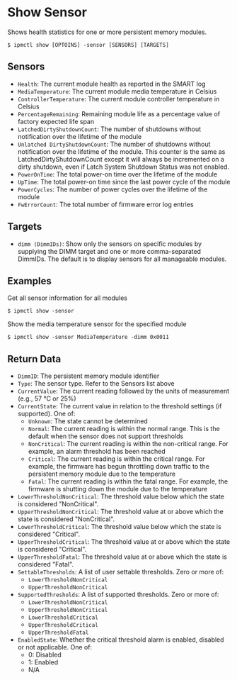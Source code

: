 # Show Sensor

Shows health statistics for one or more persistent memory modules.

```text
$ ipmctl show [OPTOINS] -sensor [SENSORS] [TARGETS]
```

## **Sensors**

* `Health`: The current module health as reported in the SMART log
* `MediaTemperature`: The current module media temperature in Celsius
* `ControllerTemperature`: The current module controller temperature in Celsius
* `PercentageRemaining`: Remaining module life as a percentage value of factory expected life span
* `LatchedDirtyShutdownCount`: The number of shutdowns without notification over the lifetime of the module
* `Unlatched DirtyShutdownCount`: The number of shutdowns without notification over the lifetime of the module. This counter is the same as LatchedDirtyShutdownCount except it will always be incremented on a dirty shutdown, even if Latch System Shutdown Status was not enabled.
* `PowerOnTime`: The total power-on time over the lifetime of the module
* `UpTime`: The total power-on time since the last power cycle of the module
* `PowerCycles`: The number of power cycles over the lifetime of the module
* `FwErrorCount`: The total number of firmware error log entries

## **Targets**

* `dimm (DimmIDs)`: Show only the sensors on specific modules by supplying the DIMM target and one or more comma-separated DimmIDs. The default is to display sensors for all manageable modules.

## **Examples**

Get all sensor information for all modules

```text
$ ipmctl show -sensor
```

Show the media temperature sensor for the specified module

```text
$ ipmctl show -sensor MediaTemperature -dimm 0x0011
```

## **Return Data**

* `DimmID`: The persistent memory module identifier
* `Type`: The sensor type. Refer to the Sensors list above
* `CurrentValue`: The current reading followed by the units of measurement \(e.g., 57 °C or 25%\)
* `CurrentState`: The current value in relation to the threshold settings \(if supported\). One of:
  * `Unknown`: The state cannot be determined
  * `Normal`: The current reading is within the normal range. This is the default when the sensor does not support thresholds
  * `NonCritical`: The current reading is within the non-critical range. For example, an alarm threshold has been reached
  * `Critical`: The current reading is within the critical range. For example, the firmware has begun throttling down traffic to the persistent memory module due to the temperature
  * `Fatal`: The current reading is within the fatal range. For example, the firmware is shutting down the module due to the temperature
* `LowerThresholdNonCritical`: The threshold value below which the state is considered "NonCritical".
* `UpperThresholdNonCritical`: The threshold value at or above which the state is considered "NonCritical".
* `LowerThresholdCritical`: The threshold value below which the state is considered "Critical".
* `UpperThresholdCritical`: The threshold value at or above which the state is considered "Critical".
* `UpperThresholdFatal`: The threshold value at or above which the state is considered "Fatal".
* `SettableThresholds`: A list of user settable thresholds. Zero or more of:
  * `LowerThresholdNonCritical`
  * `UpperThresholdNonCritical`
* `SupportedThresholds`: A list of supported thresholds. Zero or more of:
  * `LowerThresholdNonCritical`
  * `UpperThresholdNonCritical`
  * `LowerThresholdCritical`
  * `UpperThresholdCritical`
  * `UpperThresholdFatal`
* `EnabledState`: Whether the critical threshold alarm is enabled, disabled or not applicable. One of:
  * 0: Disabled
  * 1: Enabled
  * N/A


